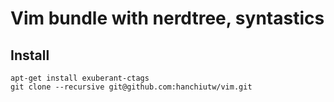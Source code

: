 # Vim bundle with nerdtree, syntastics

## Install

```
apt-get install exuberant-ctags
git clone --recursive git@github.com:hanchiutw/vim.git
```
